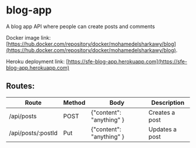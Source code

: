 # blog-app

A blog app API where people can create posts and comments

Docker image link: [https://hub.docker.com/repository/docker/mohamedelsharkawy/blog](https://hub.docker.com/repository/docker/mohamedelsharkawy/blog).

Heroku deployment link: [https://sfe-blog-app.herokuapp.com](https://sfe-blog-app.herokuapp.com)

## Routes:

| Route              | Method | Body                     | Description    |
| ------------------ | ------ | ------------------------ | -------------- |
| /api/posts         | POST   | {"content": "anything" } | Creates a post |
| /api/posts/:postId | Put    | {"content": "anything" } | Updates a post |
